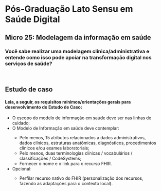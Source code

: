 # Pós-Graduação Lato Sensu em Saúde Digital
## Micro 25: Modelagem da informação em saúde
### Você sabe realizar uma modelagem clínica/administrativa e entende como isso pode apoiar na transformação digital nos serviços de saúde?
<br>

## Estudo de caso
#### Leia, a seguir, os requisitos mínimos/orientações gerais para desenvolvimento do Estudo de Caso:
<ul>
  <li>O escopo do modelo de informação em saúde deve ser nas linhas de cuidado;</li>
  <li>O Modelo de Informação em saúde deve contemplar:</li>
    <ul>
      <li>Pelo menos, 15 atributos relacionados a dados administrativos, dados clínicos, estruturas anatômicas, diagnósticos, procedimentos clínicos e/ou exames laboratoriais;</li>
      <li>Pelo menos, duas terminologias clínicas / vocabulários / classificações / CodeSystems;</li>
      <li>Fornecer o nome e o link para o recurso FHIR.</li>
    </ul>
  <li>Opcional:</li>
    <ul>
      <li>Perfilar recurso nativo do FHIR (personalização dos recursos, fazendo as adaptações para o contexto local).</li>
    </ul>
</ul>
